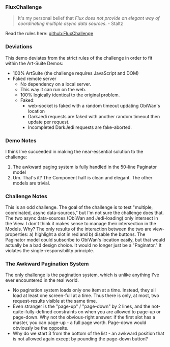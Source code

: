 ### FluxChallenge

> It's my personal belief that *Flux does not provide an elegant way of coordinating multiple async data sources*. - Staltz

Read the rules here: [github:FluxChallenge](https://github.com/staltz/flux-challenge)

### Deviations

This demo deviates from the strict rules of the challenge in order to fit within the Art-Suite Demos:

* 100% ArtSuite (the challenge requires JavaScript and DOM)
* Faked remote server
	* No dependency on a local server.
	* This way it can run on the web.
	* 100% logically identical to the original problem.
	* Faked:
		* web-socket is faked with a random timeout updating ObiWan's location
		* DarkJedi requests are faked with another random timeout then update per request.
		* Incompleted DarkJedi requests are fake-aborted.

### Demo Notes

I think I've succeeded in making the near-essential solution to the challenge:

1. The awkward paging system is fully handled in the 50-line Paginator model
2. Um. That's it? The Component half is clean and elegant. The other models are trivial.

### Challenge Notes

This is an odd challenge. The goal of the challenge is to test "multiple, coordinated, async data-sources," but I'm not sure the challenge does that. The two async data-sources (ObiWan and Jedi-loading) only intersect in the View. I don't think it makes sense to manage their intersection in the Models. Why? The only results of the interaction between the two are view-properties: a) highlight a slot in red and b) disable the buttons. The Paginator model could subscribe to ObiWan's location easily, but that would actually be a bad design choice. It would no longer just be a "Paginator." It violates the single-responsibility principle.

### The Awkward Pagination System

The only challenge is the pagination system, which is unlike anything I've ever encountered in the real world.

* No pagination system loads only one item at a time. Instead, they all load at least one screen-full at a time. Thus there is only, at most, two request-results visible at the same time.
* Even stranger is the "page-up" / "page-down" by 2 lines, and the not-quite-fully-defined constraints on when you are allowed to page-up or page-down. Why not the obvious-right answer: if the first slot has a master, you can page-up - a full page worth. Page-down would obviously be the opposite.
* Why do we start 3 from the bottom of the list - an awkward position that is not allowed again except by pounding the page-down button?
